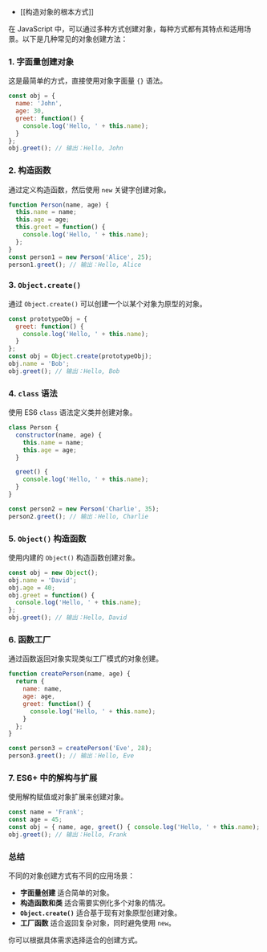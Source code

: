 - [[构造对象的根本方式]]

在 JavaScript 中，可以通过多种方式创建对象，每种方式都有其特点和适用场景。以下是几种常见的对象创建方法：

### 1. **字面量创建对象**

这是最简单的方式，直接使用对象字面量 `{}` 语法。

```javascript
const obj = {
  name: 'John',
  age: 30,
  greet: function() {
    console.log('Hello, ' + this.name);
  }
};
obj.greet(); // 输出：Hello, John
```

### 2. **构造函数**

通过定义构造函数，然后使用 `new` 关键字创建对象。

```javascript
function Person(name, age) {
  this.name = name;
  this.age = age;
  this.greet = function() {
    console.log('Hello, ' + this.name);
  };
}
const person1 = new Person('Alice', 25);
person1.greet(); // 输出：Hello, Alice
```

### 3. **`Object.create()`**

通过 `Object.create()` 可以创建一个以某个对象为原型的对象。

```javascript
const prototypeObj = {
  greet: function() {
    console.log('Hello, ' + this.name);
  }
};
const obj = Object.create(prototypeObj);
obj.name = 'Bob';
obj.greet(); // 输出：Hello, Bob
```

### 4. **`class` 语法**

使用 ES6 `class` 语法定义类并创建对象。

```javascript
class Person {
  constructor(name, age) {
    this.name = name;
    this.age = age;
  }

  greet() {
    console.log('Hello, ' + this.name);
  }
}

const person2 = new Person('Charlie', 35);
person2.greet(); // 输出：Hello, Charlie
```

### 5. **`Object()` 构造函数**

使用内建的 `Object()` 构造函数创建对象。

```javascript
const obj = new Object();
obj.name = 'David';
obj.age = 40;
obj.greet = function() {
  console.log('Hello, ' + this.name);
};
obj.greet(); // 输出：Hello, David
```

### 6. **函数工厂**

通过函数返回对象实现类似工厂模式的对象创建。

```javascript
function createPerson(name, age) {
  return {
    name: name,
    age: age,
    greet: function() {
      console.log('Hello, ' + this.name);
    }
  };
}

const person3 = createPerson('Eve', 28);
person3.greet(); // 输出：Hello, Eve
```

### 7. **ES6+ 中的解构与扩展**

使用解构赋值或对象扩展来创建对象。

```javascript
const name = 'Frank';
const age = 45;
const obj = { name, age, greet() { console.log('Hello, ' + this.name); } };
obj.greet(); // 输出：Hello, Frank
```

### 总结

不同的对象创建方式有不同的应用场景：
- **字面量创建** 适合简单的对象。
- **构造函数和类** 适合需要实例化多个对象的情况。
- **`Object.create()`** 适合基于现有对象原型创建对象。
- **工厂函数** 适合返回复杂对象，同时避免使用 `new`。

你可以根据具体需求选择适合的创建方式。